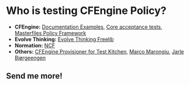 # Who is testing CFEngine Policy?

- **CFEngine:** [Documentation Examples](https://github.com/cfengine/core/tree/master/examples), [Core acceptance tests](https://github.com/cfengine/core/tree/master/tests/acceptance), [Masterfiles Policy Framework](https://github.com/cfengine/masterfiles/tree/master/tests/acceptance)
- **Evolve Thinking:** [Evolve Thinking Freelib](https://github.com/evolvethinking/evolve_cfengine_freelib/tree/master/t)
- **Normation:** [NCF](https://github.com/Normation/ncf/tree/master/tests/acceptance)
- **Others:** [CFEngine Provisioner for Test Kitchen](https://github.com/nmische/kitchen-cfengine), [Marco Marongiu](http://syslog.me/2014/08/30/test-dummies-on-sale/), [Jarle Bjørgeengen](https://vimeo.com/31957100)

## Send me more!
